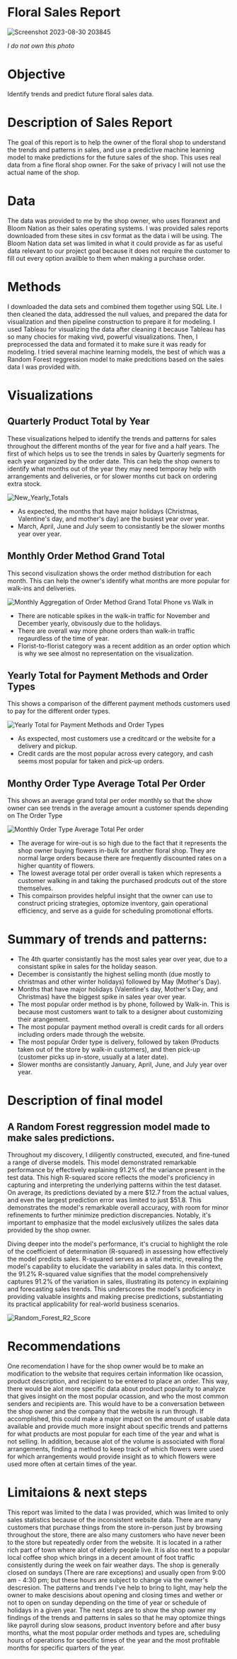 # Floral Sales Report


![Screenshot 2023-08-30 203845](https://github.com/JoeBwonKenobi/Floral_Sales_Project/assets/117705408/39c7e26f-8f99-4ea3-8e80-e9305851afa2)

*I do not own this photo*

# **Objective**

Identify trends and predict future floral sales data.

# Description of Sales Report

The goal of this report is to help the owner of the floral shop to understand the trends and patterns in sales, and use a predictive machine learning model to make predictions for the future sales of the shop. This uses real data from a fine floral shop owner. For the sake of privacy I will not use the actual name of the shop. 

# Data 

The data was provided to me by the shop owner, who uses floranext and Bloom Nation as their sales operating systems. I was provided sales reports downloaded from these sites in csv format as the data i will be using. The Bloom Nation data set was limited in what it could provide as far as useful data relevant to our project goal because it does not require the customer to fill out every option availble to them when making a purchase order.

# Methods
I downloaded the data sets and combined them together using SQL Lite. I then cleaned the data, addressed the null values, and prepared the data for visualization and then pipeline construction to prepare it for modeling. I used Tableau for visualizing the data after cleaning it because Tableau has so many chocies for making vivd, powerful visualizations. Then, I preprocessed the data and formated it to make sure it was ready for modeling. I tried several machine learning models, the best of which was a Random Forest reggression model to make predcitions based on the sales data I was provided with.

# Visualizations

## **Quarterly Product Total by Year**
These visualizations helped to identify the trends and patterns for sales throughout the different months of the year for five and a half years. The first of which helps us to see the trends in sales by Quarterly segments for each year organized by the order date. This can help the shop owners to identify what months out of the year they may need temporay help with arrangements and deliveries, or for slower months cut back on ordering extra stock.


![New_Yearly_Totals](https://github.com/JoeBwonKenobi/Floral_Sales_Project/assets/117705408/452cded1-41ef-4832-863f-51852d7e049f)



- As expected, the months that have major holidays (Christmas, Valentine's day, and mother's day) are the busiest year over year.
- March, April, June and July seem to consistantly be the slower months year over year.

## **Monthly Order Method Grand Total**

This second visulization shows the order method distribution for each month. This can help the owner's identify what months are more popular for walk-ins and deliveries.

![Monthly Aggregation of Order Method Grand Total Phone vs  Walk in](https://github.com/JoeBwonKenobi/Floral_Sales_Project/assets/117705408/e1bcf781-99c0-41f0-8230-9d010405c325)

- There are noticable spikes in the walk-in traffic for November and December yearly, obvisously due to the holidays.
- There are overall way more phone orders than walk-in traffic regaurdless of the time of year.
- Florist-to-florist category was a recent addition as an order option which is why we see almost no representation on the visualization.

## **Yearly Total for Payment Methods and Order Types**
 This shows a comparison of the different payment methods customers used to pay for the different order types.


![Yearly Total for Payment Methods and Order Types](https://github.com/JoeBwonKenobi/Floral_Sales_Project/assets/117705408/66fde718-8c8a-463e-86cd-7c7df9ebf4fe)



- As exspected, most customers use a creditcard or the website for a delivery and pickup.
- Credit cards are the most popular across every category, and cash seems most popular for taken and pick-up orders.

## **Monthy Order Type Average Total Per Order**

This shows an average grand total per order monthly so that the show owner can see trends in the average amount a customer spends depending on The Order Type

![Monthly Order Type Average Total Per order](https://github.com/JoeBwonKenobi/Floral_Sales_Project/assets/117705408/6245a9ee-a313-4f53-84e4-7c71444acecc)

- The average for wire-out is so high due to the fact that it represents the shop owner buying flowers in-bulk for another floral shop. They are normal large orders because there are frequently discounted rates on a higher quantity of flowers.
- The lowest average total per order overall is taken which represents a customer walking in and taking the purchased prodcuts out of the store themselves.
- This compairson provides helpful insight that the owner can use to construct pricing strategies, optomize inventory, gain operational efficiency, and serve as a guide for scheduling promotional efforts.

# **Summary of trends and patterns:**

- The 4th quarter consistantly has the most sales year over year, due to a consistant spike in sales for the holiday season.
- December is consistantly the highest selling month (due mostly to christmas and other winter holidays) followed by May (Mother's Day).
- Months that have major holidays (Valentine's day, Mother's Day, and Christmas) have the biggest spike in sales year over year.
- The most popular order method is by phone, followed by Walk-in. This is because most customers want to talk to a designer about customizing their arangement.
- The most popular payment method overall is credit cards for all orders including orders made through the website.
- The most popular Order type is delivery, followed by taken (Products taken out of the store by walk-in customers), and then pick-up (customer picks up in-store, usually at a later date).
- Slower months are consistantly January, April, June, and July year over year.

# Description of final model

## **A Random Forest reggression model made to make sales predictions.**

Throughout my discovery, I diligently constructed, executed, and fine-tuned a range of diverse models. This model demonstrated remarkable performance by effectively explaining 91.2% of the variance present in the test data. This high R-squared score reflects the model's proficiency in capturing and interpreting the underlying patterns within the test dataset. On average, its predictions deviated by a mere $12.7 from the actual values, and even the largest prediction error was limited to just $51.8. This demonstrates the model's remarkable overall accuracy, with room for minor refinements to further minimize prediction discrepancies. Notably, it's important to emphasize that the model exclusively utilizes the sales data provided by the shop owner.

Diving deeper into the model's performance, it's crucial to highlight the role of the coefficient of determination (R-squared) in assessing how effectively the model predicts sales. R-squared serves as a vital metric, revealing the model's capability to elucidate the variability in sales data. In this context, the 91.2% R-squared value signifies that the model comprehensively captures 91.2% of the variation in sales, illustrating its potency in explaining and forecasting sales trends. This underscores the model's proficiency in providing valuable insights and making precise predictions, substantiating its practical applicability for real-world business scenarios.

![Random_Forest_R2_Score](https://github.com/JoeBwonKenobi/Floral_Sales_Project/assets/117705408/c57b22e7-1bad-4947-ae44-ff92eb1d0d5d)


# Recommendations
One recomendation I have for the shop owner would be to make an modification to the website that requires certain information like ocassion, product description, and recipient to be entered to place an order. This way, there would be alot more specific data about product popularity to analyze that gives insight on the most popular ocassion, and who the most common senders and recipients are. This would have to be a conversation between the shop owner and the company that the website is run through. If accomplished, this could make a major impact on the amount of usable data available and provide much more insight about specific trends and patterns for what products are most popular for each time of the year and what is not selling. In addition, because alot of the volume is associated with floral arrangements, finding a method to keep track of which flowers were used for which arrangements would provide insight as to which flowers were used more often at certain times of the year.

# Limitaions & next steps
This report was limited to the data I was provided, which was limited to only sales statistics because of the inconsistent website data. There are many customers that purchase things from the store in-person just by browsing throughout the store, there are also many customers who have never been to the store but repeatedly order from the website. It is located in a rather rich part of town where alot of elderly people live. It is also next to a popular local coffee shop which brings in a decent amount of foot traffic consistently during the week on fair weather days. The shop is generally closed on sundays (There are rare exceptions) and usually open from 9:00 am - 4:30 pm; but these hours are subject to change via the owner's descresion. The patterns and trends I've help to bring to light, may help the owner to make descisions about opening and closing times  and wether or not to open on sunday depending on the time of year or schedule of holidays in a given year. The next steps are to show the shop owner my findings of the trends and patterns in sales so that he may optomize things like payroll during slow seasons, product inventory before and after busy months, what the most popular order methods and types are, scheduling hours of operations for specific times of the year and the most profitable months for specific quarters of the year.
